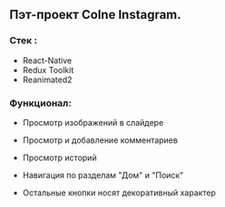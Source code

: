 ## Пэт-проект Colne Instagram.

### Стек :
* React-Native
* Redux Toolkit
* Reanimated2

### Функционал:
* Просмотр изображений в слайдере
* Просмотр и добавление комментариев
* Просмотр историй
* Навигация по разделам "Дом" и "Поиск"

* Остальные кнопки носят декоративный характер